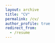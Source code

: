 ```yaml
---
layout: archive
title: "CV"
permalink: /cv/
author_profile: true
redirect_from:
  - /resume
---
```


<!-- {%  %} -->

<!-- Education
======
* Ph.D in Computer Science, University of Illinois Urbana-Champaign, 2022 - present
* B.S. in Computer Science, Huazhong University of Science and Technology, 2018 - 2022

Publications
====== -->
<!-- - [arXiv Preprint] **Automated Flakiness Repair**  
**Yang Chen**, Reyhaneh Jabbarvand 
- [arXiv Preprint] **Automated Bug Generation in the era of Large Language Models**  
Ali Reza Ibrahimzada, **Yang Chen**, Ryan Rong, Reyhaneh Jabbarvand   
- **Transforming Test Suites into Croissants**   
International Symposium on Software Testing and Analysis (*ISSTA 2023*), Seattle, WA, USA, July 2023  
**Yang Chen**, Alperen Yildiz, Darko Marinov, and Reyhaneh Jabbarvand  
- **iPFlakies: A Framework for Detecting and Fixing Python Order-Dependent Flaky Tests** 
Proceedings of the 44th International Conference on Software Engineering (*ICSE 2022 Demo Track*), Pittsburgh, PA, USA, May 2022.  
Ruixin Wang, **Yang Chen**, and Wing Lam.
  
Talks
======
* Transforming Test Suites into Croissants.  *ISSTA'23 (Seattle, WA, USA, July 2023)*
  
Service
======
* MSR'24 Junior PC -->
